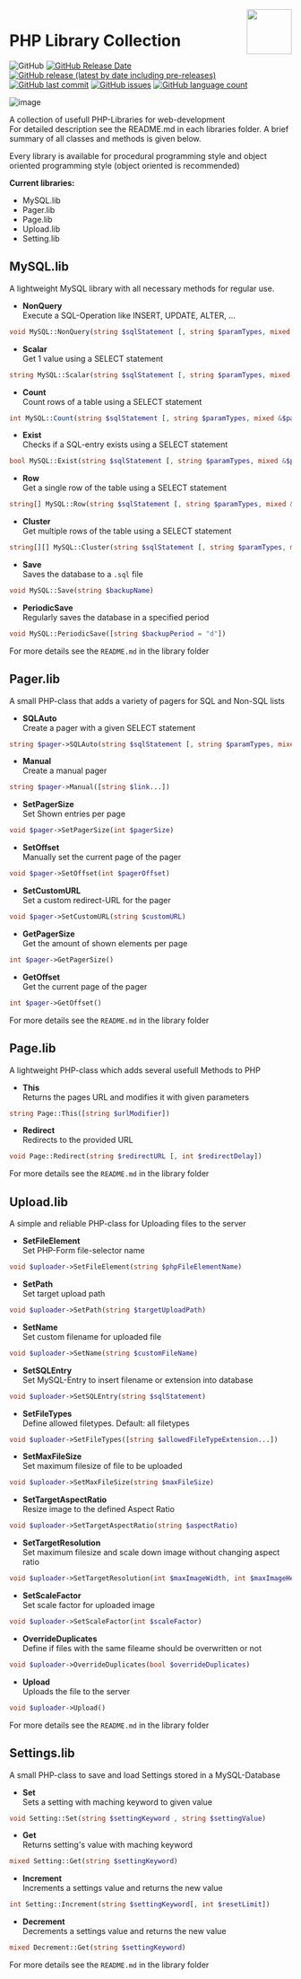 <img align="right" width="80" height="80" data-rmimg src="https://endev.at/content/projects/PHP-Library-Collection/EndevLibs_Logo_128.png">

# PHP Library Collection

![GitHub](https://img.shields.io/github/license/TobiHatti/PHP-Library-Collection)
[![GitHub Release Date](https://img.shields.io/github/release-date/TobiHatti/PHP-Library-Collection)](https://github.com/TobiHatti/PHP-Library-Collection/releases)
[![GitHub release (latest by date including pre-releases)](https://img.shields.io/github/v/release/TobiHatti/PHP-Library-Collection?include_prereleases)](https://github.com/TobiHatti/PHP-Library-Collection/releases)
[![GitHub last commit](https://img.shields.io/github/last-commit/TobiHatti/PHP-Library-Collection)](https://github.com/TobiHatti/PHP-Library-Collection/commits/master)
[![GitHub issues](https://img.shields.io/github/issues-raw/TobiHatti/PHP-Library-Collection)](https://github.com/TobiHatti/PHP-Library-Collection/issues)
[![GitHub language count](https://img.shields.io/github/languages/count/TobiHatti/PHP-Library-Collection)](https://github.com/TobiHatti/PHP-Library-Collection)

![image](https://endev.at/content/projects/PHP-Library-Collection/PHPLibraryCollection_Banner_300.png)

A collection of usefull PHP-Libraries for web-development<br />
For detailed description see the README.md in each libraries folder.
A brief summary of all classes and methods is given below.

Every library is available for procedural programming style 
and object oriented programming style (object oriented is recommended)

__Current libraries:__
- MySQL.lib
- Pager.lib
- Page.lib
- Upload.lib
- Setting.lib

## MySQL.lib
A lightweight MySQL library with all necessary methods for regular use.

- __NonQuery__<br />
Execute a SQL-Operation like INSERT, UPDATE, ALTER, ...<br />
```php
void MySQL::NonQuery(string $sqlStatement [, string $paramTypes, mixed &$parameters...])
```

- __Scalar__<br />
Get 1 value using a SELECT statement<br />
```php
string MySQL::Scalar(string $sqlStatement [, string $paramTypes, mixed &$parameters...])
```

- __Count__<br />
Count rows of a table using a SELECT statement<br />
```php
int MySQL::Count(string $sqlStatement [, string $paramTypes, mixed &$parameters...])
```

- __Exist__<br />
Checks if a SQL-entry exists using a SELECT statement<br />
```php
bool MySQL::Exist(string $sqlStatement [, string $paramTypes, mixed &$parameters...])
```

- __Row__<br />
Get a single row of the table using a SELECT statement<br />
```php
string[] MySQL::Row(string $sqlStatement [, string $paramTypes, mixed &$parameters...])
```

- __Cluster__<br />
Get multiple rows of the table using a SELECT statement<br />
```php
string[][] MySQL::Cluster(string $sqlStatement [, string $paramTypes, mixed &$parameters...])
```

- __Save__<br />
Saves the database to a `.sql` file<br />
```php
void MySQL::Save(string $backupName)
```

- __PeriodicSave__<br />
Regularly saves the database in a specified period<br />
```php
void MySQL::PeriodicSave([string $backupPeriod = "d"])
```

For more details see the `README.md` in the library folder

## Pager.lib
A small PHP-class that adds a variety of pagers for SQL and Non-SQL lists

- __SQLAuto__<br />
Create a pager with a given SELECT statement<br />
```php
string $pager->SQLAuto(string $sqlStatement [, string $paramTypes, mixed &$parameters...])
```

- __Manual__<br />
Create a manual pager<br />
```php
string $pager->Manual([string $link...])
```

- __SetPagerSize__<br />
Set Shown entries per page<br />
```php
void $pager->SetPagerSize(int $pagerSize)
```

- __SetOffset__<br />
Manually set the current page of the pager<br />
```php
void $pager->SetOffset(int $pagerOffset)
```

- __SetCustomURL__<br />
Set a custom redirect-URL for the pager<br />
```php
void $pager->SetCustomURL(string $customURL)
```

- __GetPagerSize__<br />
Get the amount of shown elements per page<br />
```php
int $pager->GetPagerSize()
```

- __GetOffset__<br />
Get the current page of the pager<br />
```php
int $pager->GetOffset()
```

For more details see the `README.md` in the library folder

## Page.lib
A lightweight PHP-class which adds several usefull Methods to PHP
- __This__<br />
Returns the pages URL and modifies it with given parameters<br />
```php
string Page::This([string $urlModifier])
```

- __Redirect__<br />
Redirects to the provided URL<br />
```php
void Page::Redirect(string $redirectURL [, int $redirectDelay])
```

For more details see the `README.md` in the library folder

## Upload.lib
A simple and reliable PHP-class for Uploading files to the server

- __SetFileElement__<br />
Set PHP-Form file-selector name<br />
```php
void $uploader->SetFileElement(string $phpFileElementName)
```

- __SetPath__<br />
Set target upload path<br />
```php
void $uploader->SetPath(string $targetUploadPath)
```

- __SetName__<br />
Set custom filename for uploaded file<br />
```php
void $uploader->SetName(string $customFileName)
```

- __SetSQLEntry__<br />
Set MySQL-Entry to insert filename or extension into database<br />
```php
void $uploader->SetSQLEntry(string $sqlStatement)
```

- __SetFileTypes__<br />
Define allowed filetypes. Default: all filetypes<br />
```php
void $uploader->SetFileTypes([string $allowedFileTypeExtension...])
```

- __SetMaxFileSize__<br />
Set maximum filesize of file to be uploaded<br />
```php
void $uploader->SetMaxFileSize(string $maxFileSize)
```

- __SetTargetAspectRatio__<br />
Resize image to the defined Aspect Ratio<br />
```php
void $uploader->SetTargetAspectRatio(string $aspectRatio)
```

- __SetTargetResolution__<br />
Set maximum filesize and scale down image without changing aspect ratio<br />
```php
void $uploader->SetTargetResolution(int $maxImageWidth, int $maxImageHeight)
```

- __SetScaleFactor__<br />
Set scale factor for uploaded image<br />
```php
void $uploader->SetScaleFactor(int $scaleFactor)
```

- __OverrideDuplicates__<br />
Define if files with the same fileame should be overwritten or not<br />
```php
void $uploader->OverrideDuplicates(bool $overrideDuplicates)
```

- __Upload__<br />
Uploads the file to the server<br />
```php
void $uploader->Upload()
```


For more details see the `README.md` in the library folder

## Settings.lib
A small PHP-class to save and load Settings stored in a MySQL-Database
- __Set__<br />
Sets a setting with maching keyword to given value<br />
```php
void Setting::Set(string $settingKeyword , string $settingValue)
```

- __Get__<br />
Returns setting's value with maching keyword<br />
```php
mixed Setting::Get(string $settingKeyword)
```

- __Increment__<br />
Increments a settings value and returns the new value<br />
```php
int Setting::Increment(string $settingKeyword[, int $resetLimit])
```

- __Decrement__<br />
Decrements a settings value and returns the new value<br />
```php
mixed Decrement::Get(string $settingKeyword)
```


For more details see the `README.md` in the library folder
